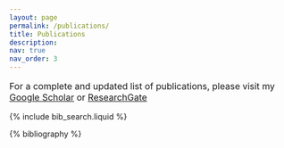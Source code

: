 ```yaml
---
layout: page
permalink: /publications/
title: Publications
description:  
nav: true
nav_order: 3
---
```


<!-- _pages/publications.md -->

<!-- Bibsearch Feature -->

<p style="font-size: 16px">For a complete and updated list of publications, please visit my <a href="https://scholar.google.com/citations?hl=vi&authuser=3&user=xnzuZiAAAAAJ">Google Scholar</a> or <a href="https://www.researchgate.net/profile/Trong-Can-Nguyen">ResearchGate</a> </p>

{% include bib_search.liquid %}

<div class="publications">

{% bibliography %}

</div>
